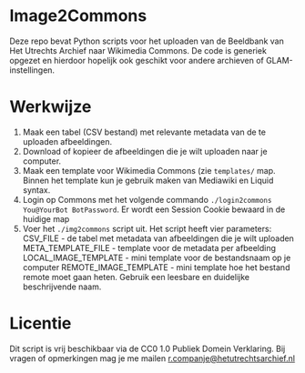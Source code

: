 # Image2Commons
Deze repo bevat Python scripts voor het uploaden van de Beeldbank van Het Utrechts Archief naar Wikimedia Commons.
De code is generiek opgezet en hierdoor hopelijk ook geschikt voor andere archieven of GLAM-instellingen.

# Werkwijze
1. Maak een tabel (CSV bestand) met relevante metadata van de te uploaden afbeeldingen.
2. Download of kopieer de afbeeldingen die je wilt uploaden naar je computer.
3. Maak een template voor Wikimedia Commons (zie `templates/` map. Binnen het template kun je gebruik maken van Mediawiki en Liquid syntax.
4. Login op Commons met het volgende commando `./login2commons You@YourBot BotPassword`. Er wordt een Session Cookie bewaard in de huidige map
5. Voer het `./img2commons` script uit. Het script heeft vier parameters:
  CSV_FILE - de tabel met metadata van afbeeldingen die je wilt uploaden
  META_TEMPLATE_FILE - template voor de metadata per afbeelding
  LOCAL_IMAGE_TEMPLATE - mini template voor de bestandsnaam op je computer
  REMOTE_IMAGE_TEMPLATE - mini template hoe het bestand remote moet gaan heten. Gebruik een leesbare en duidelijke beschrijvende naam.

# Licentie
Dit script is vrij beschikbaar via de CC0 1.0 Publiek Domein Verklaring.
Bij vragen of opmerkingen mag je me mailen r.companje@hetutrechtsarchief.nl
